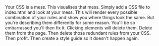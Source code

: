 Your CSS is a mess.
This visualises that mess.
Simply add a CSS file to index.html and look at your mess.
This will render every possible combination of your rules and show you where things look the same.
But you're describing them differently for some reason.
You'll be so embarrassed you'll then fix it.
Clicking elements will delete them.
Delete them from the page.
Then delete those redundant rules from your CSS.
Then profit.
Then create a style guide so it doesn't happen again.
